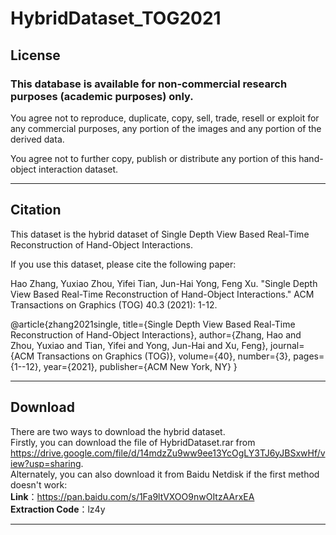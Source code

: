 # HybridDataset_TOG2021

## License

### This database is available for non-commercial research purposes (academic purposes) only.

You agree not to reproduce, duplicate, copy, sell, trade, resell or exploit for any commercial purposes, any portion of the images and any portion of the derived data.

You agree not to further copy, publish or distribute any portion of this hand-object interaction dataset.

***********************************************************
## Citation

This dataset is the hybrid dataset of Single Depth View Based Real-Time Reconstruction of Hand-Object Interactions.

If you use this dataset, please cite the following paper:

Hao Zhang, Yuxiao Zhou, Yifei Tian, Jun-Hai Yong, Feng Xu. "Single Depth View Based Real-Time Reconstruction of Hand-Object Interactions." ACM Transactions on Graphics (TOG) 40.3 (2021): 1-12.

@article{zhang2021single,
  title={Single Depth View Based Real-Time Reconstruction of Hand-Object Interactions},
  author={Zhang, Hao and Zhou, Yuxiao and Tian, Yifei and Yong, Jun-Hai and Xu, Feng},
  journal={ACM Transactions on Graphics (TOG)},
  volume={40},
  number={3},
  pages={1--12},
  year={2021},
  publisher={ACM New York, NY}
}

*******************************************************

## Download

There are two ways to download the hybrid dataset.  
Firstly, you can download the file of HybridDataset.rar from https://drive.google.com/file/d/14mdzZu9ww9ee13YcOgLY3TJ6yJBSxwHf/view?usp=sharing.  
Alternately, you can also download it from Baidu Netdisk if the first method doesn't work:   
**Link**：https://pan.baidu.com/s/1Fa9ltVXOO9nwOItzAArxEA  
**Extraction Code**：lz4y 
**********************************************************